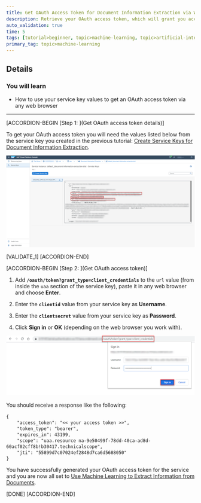 ```yaml
---
title: Get OAuth Access Token for Document Information Extraction via Web Browser
description: Retrieve your OAuth access token, which will grant you access to the service APIs.
auto_validation: true
time: 5
tags: [tutorial>beginner, topic>machine-learning, topic>artificial-intelligence, topic>cloud, products>sap-cloud-platform, products>sap-ai-business-services, products>document-information-extraction, topic>artificial-intelligence]
primary_tag: topic>machine-learning
---
```


## Details
### You will learn
  - How to use your service key values to get an OAuth access token via any web browser

---

[ACCORDION-BEGIN [Step 1: ](Get OAuth access token details)]

To get your OAuth access token you will need the values listed below from the service key you created in the previous tutorial: [Create Service Keys for Document Information Extraction](cp-aibus-dox-service-instance-booster).

![DOX Service Keys](service-key-details.png)

[VALIDATE_1]
[ACCORDION-END]


[ACCORDION-BEGIN [Step 2: ](Get OAuth access token)]

1. Add **`/oauth/token?grant_type=client_credentials`** to the `url` value (from inside the `uaa` section of the service key), paste it in any web browser and choose **Enter**.

2. Enter the **`clientid`** value from your service key as **Username**.

3. Enter the **`clientsecret`** value from your service key as **Password**.

4. Click **Sign in** or **OK** (depending on the web browser you work with).

![DOX TOKEN](web-browser.png)

You should receive a response like the following:

```
{
    "access_token": "<< your access token >>",
    "token_type": "bearer",
    "expires_in": 43199,
    "scope": "uaa.resource na-9e50499f-78dd-40ca-ad8d-60acf02cff8b!b30417.technicalscope",
    "jti": "55899d7c07024ef2848d7ca6d5688050"
}
```

You have successfully generated your OAuth access token for the service and you are now all set to [Use Machine Learning to Extract Information from Documents](cp-aibus-dox-swagger-ui).

[DONE]
[ACCORDION-END]
